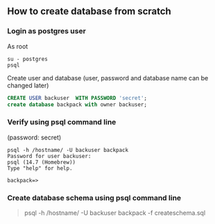  ## How to create database from scratch
 
 ### Login as postgres user
 
 As root
 
 ```
 su - postgres
 psql
 ```
 
 Create user and database (user, password and database name can be changed later)
 
 ```SQL
CREATE USER backuser  WITH PASSWORD 'secret';
create database backpack with owner backuser;
``` 
### Verify using psql command line

(password: secret)

```
psql -h /hostname/ -U backuser backpack
Password for user backuser: 
psql (14.7 (Homebrew))
Type "help" for help.

backpack=> 
```
### Create database schema using psql command line

> psql -h /hostname/ -U backuser backpack -f createschema.sql
